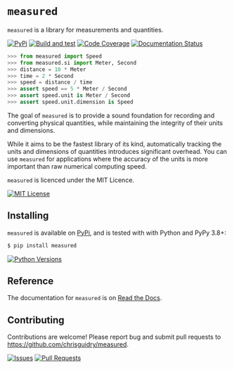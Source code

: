 # `measured`

`measured` is a library for measurements and quantities.

[![PyPi](https://img.shields.io/pypi/v/measured)](https://pypi.org/project/measured)
[![Build and test](https://github.com/chrisguidry/measured/actions/workflows/test.yml/badge.svg?event=push)](https://github.com/chrisguidry/measured/actions)
[![Code Coverage](https://img.shields.io/codecov/c/github/chrisguidry/measured?flag=python-3.10)](https://app.codecov.io/gh/chrisguidry/measured/)
[![Documentation Status](https://readthedocs.org/projects/measured/badge/?version=latest)](https://measured.readthedocs.io/en/latest/?badge=latest)

```python
>>> from measured import Speed
>>> from measured.si import Meter, Second
>>> distance = 10 * Meter
>>> time = 2 * Second
>>> speed = distance / time
>>> assert speed == 5 * Meter / Second
>>> assert speed.unit is Meter / Second
>>> assert speed.unit.dimension is Speed
```

The goal of `measured` is to provide a sound foundation for recording and converting
physical quantities, while maintaining the integrity of their units and dimensions.

While it aims to be the fastest library of its kind, automatically tracking the units
and dimensions of quantities introduces significant overhead.  You can use `measured`
for applications where the accuracy of the units is more important than raw numerical
computing speed.

`measured` is licenced under the MIT Licence.

[![MIT License](https://img.shields.io/github/license/chrisguidry/measured)](https://github.com/chrisguidry/measured/blob/main/LICENSE.txt)

## Installing

`measured` is available on [PyPi](https://pypi.org/project/measured), and is tested with
with Python and PyPy 3.8+:

```bash
$ pip install measured
```
[![Python Versions](https://img.shields.io/pypi/pyversions/measured)](https://pypi.org/project/measured)

## Reference

The documentation for `measured` is on [Read the
Docs](https://measured.readthedocs.io/).

## Contributing

Contributions are welcome!  Please report bug and submit pull requests to
https://github.com/chrisguidry/measured.

[![Issues](https://img.shields.io/github/issues/chrisguidry/measured)](https://github.com/chrisguidry/measured/issues) [![Pull Requests](https://img.shields.io/github/issues-pr/chrisguidry/measured)](https://github.com/chrisguidry/measured/pulls)

